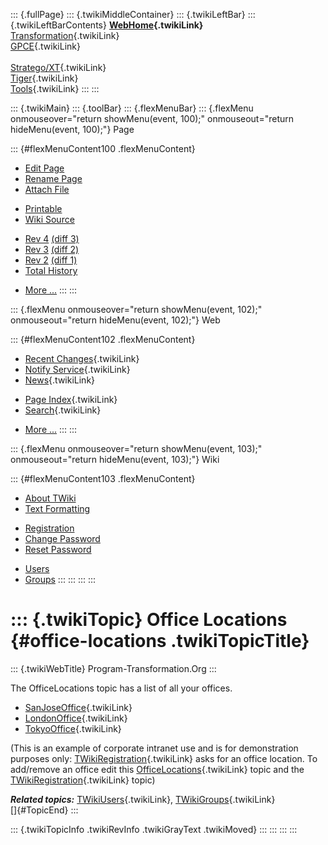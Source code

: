 ::: {.fullPage}
::: {.twikiMiddleContainer}
::: {.twikiLeftBar}
::: {.twikiLeftBarContents}
**[WebHome](WebHome){.twikiLink}**\
[Transformation](../Transform/WebHome){.twikiLink}\
[GPCE](../Gpce/WebHome){.twikiLink}\
\
[Stratego/XT](../Stratego/WebHome){.twikiLink}\
[Tiger](../Tiger/WebHome){.twikiLink}\
[Tools](../Tools/WebHome){.twikiLink}
:::
:::

::: {.twikiMain}
::: {.toolBar}
::: {.flexMenuBar}
::: {.flexMenu onmouseover="return showMenu(event, 100);" onmouseout="return hideMenu(event, 100);"}
Page

::: {#flexMenuContent100 .flexMenuContent}
-   [Edit
    Page](http://www.program-transformation.org/edit/Main/OfficeLocations?t=1536826847)
-   [Rename
    Page](http://www.program-transformation.org/rename/Main/OfficeLocations)
-   [Attach
    File](http://www.program-transformation.org/attach/Main/OfficeLocations)

<!-- -->

-   [Printable](http://www.program-transformation.org/view/Main/OfficeLocations?skin=print.pattern)
-   [Wiki
    Source](http://www.program-transformation.org/view/Main/OfficeLocations?skin=text&raw=on&contenttype=text/plain)

<!-- -->

-   [Rev
    4](http://www.program-transformation.org/view/Main/OfficeLocations?rev=1.4)
    [(diff 3)](http://www.program-transformation.org/rdiff/Main/OfficeLocations?rev1=1.4&rev2=1.3)
-   [Rev
    3](http://www.program-transformation.org/view/Main/OfficeLocations?rev=1.3)
    [(diff 2)](http://www.program-transformation.org/rdiff/Main/OfficeLocations?rev1=1.3&rev2=1.2)
-   [Rev
    2](http://www.program-transformation.org/view/Main/OfficeLocations?rev=1.2)
    [(diff 1)](http://www.program-transformation.org/rdiff/Main/OfficeLocations?rev1=1.2&rev2=1.1)
-   [Total
    History](http://www.program-transformation.org/rdiff/Main/OfficeLocations)

<!-- -->

-   [More
    \...](http://www.program-transformation.org/oops/Main/OfficeLocations?template=oopsmore&param1=1.4&param2=1.4)
:::
:::

::: {.flexMenu onmouseover="return showMenu(event, 102);" onmouseout="return hideMenu(event, 102);"}
Web

::: {#flexMenuContent102 .flexMenuContent}
-   [Recent Changes](WebChanges){.twikiLink}
-   [Notify Service](WebNotify){.twikiLink}
-   [News](WebNews){.twikiLink}

<!-- -->

-   [Page Index](WebIndex){.twikiLink}
-   [Search](WebSearch){.twikiLink}

<!-- -->

-   [More
    \...](http://www.program-transformation.org/oops/Main/OfficeLocations?template=oopsmore&param1=1.4&param2=1.4)
:::
:::

::: {.flexMenu onmouseover="return showMenu(event, 103);" onmouseout="return hideMenu(event, 103);"}
Wiki

::: {#flexMenuContent103 .flexMenuContent}
-   [About
    TWiki](http://www.program-transformation.org/view/TWiki/WebHome)
-   [Text
    Formatting](http://www.program-transformation.org/view/TWiki/TextFormattingRules)

<!-- -->

-   [Registration](http://www.program-transformation.org/view/TWiki/TWikiRegistration)
-   [Change
    Password](http://www.program-transformation.org/view/TWiki/ChangePassword)
-   [Reset
    Password](http://www.program-transformation.org/view/TWiki/ResetPassword)

<!-- -->

-   [Users](http://www.program-transformation.org/view/Main/TWikiUsers)
-   [Groups](http://www.program-transformation.org/view/Main/TWikiGroups)
:::
:::
:::
:::

::: {.twikiTopic}
Office Locations {#office-locations .twikiTopicTitle}
================

::: {.twikiWebTitle}
Program-Transformation.Org
:::

The OfficeLocations topic has a list of all your offices.

-   [SanJoseOffice](SanJoseOffice){.twikiLink}
-   [LondonOffice](LondonOffice){.twikiLink}
-   [TokyoOffice](TokyoOffice){.twikiLink}

(This is an example of corporate intranet use and is for demonstration
purposes only:
[TWikiRegistration](../TWiki/TWikiRegistration){.twikiLink} asks for an
office location. To add/remove an office edit this
[OfficeLocations](OfficeLocations){.twikiLink} topic and the
[TWikiRegistration](../TWiki/TWikiRegistration){.twikiLink} topic)

***Related topics:*** [TWikiUsers](TWikiUsers){.twikiLink},
[TWikiGroups](TWikiGroups){.twikiLink}\
[]{#TopicEnd}
:::

::: {.twikiTopicInfo .twikiRevInfo .twikiGrayText .twikiMoved}
:::
:::
:::
:::
